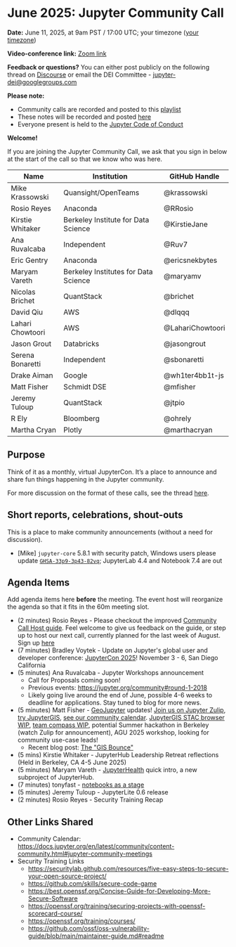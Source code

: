 # June 2025: Jupyter Community Call

**Date:** June 11, 2025, at 9am PST / 17:00 UTC; your timezone ([your timezone](https://arewemeetingyet.com/Los%20Angeles/2025-06-11/09:00/Jupyter%20Community%20Call))

**Video-conference link:** [Zoom link](https://zoom.us/j/95228013874?pwd=Ep7HIk8t9JP6VToxt1Wj4P7K5PshC0.1)

**Feedback or questions?** You can either post publicly on the following thread on 
[Discourse](https://discourse.jupyter.org/t/jupyter-community-calls/668/101?u=ruv7) or email the DEI Committee - jupyter-dei@googlegroups.com

**Please note:**
- Community calls are recorded and posted to this [playlist](https://www.youtube.com/playlist?list=PLUrHeD2K9Cmkoamm4NjLmvXC4Y6E1o8SP)
- These notes will be recorded and posted [here](https://jupyter.readthedocs.io/en/latest/community/community-call-notes/index.html)
- Everyone present is held to the [Jupyter Code of Conduct](https://jupyter.org/conduct)

**Welcome!**

If you are joining the Jupyter Community Call, we ask that you sign in below at the start of the call so that we know who was here.

| Name | Institution | GitHub Handle |
| ---- | ----------- | ------------- |
| Mike Krassowski | Quansight/OpenTeams | @krassowski |
|  Rosio Reyes  | Anaconda   |  @RRosio |
| Kirstie Whitaker | Berkeley Institute for Data Science | @KirstieJane              |
|  Ana Ruvalcaba    |       Independent      |     @Ruv7    |
 | Eric Gentry | Anaconda | @ericsnekbytes |
| Maryam Vareth | Berkeley Institutes for Data Science | @maryamv
| Nicolas Brichet | QuantStack | @brichet |
| David Qiu | AWS | @dlqqq |
|Lahari Chowtoori|AWS|@LahariChowtoori|
| Jason Grout | Databricks | @jasongrout |
|Serena Bonaretti| Independent | @sbonaretti|
| Drake Aiman | Google | @wh1ter4bb1t-js |
| Matt Fisher | Schmidt DSE | @mfisher |
| Jeremy Tuloup | QuantStack | @jtpio |
| R Ely | Bloomberg | @ohrely |
| Martha Cryan | Plotly | @marthacryan |

## Purpose

Think of it as a monthly, virtual JupyterCon. It’s a place to announce and share fun things happening in the Jupyter community.

For more discussion on the format of these calls, see the thread [here](https://discourse.jupyter.org/t/jupyter-community-calls/668/103).

## Short reports, celebrations, shout-outs

This is a place to make community announcements (without a need for discussion).

* [Mike] `jupyter-core` 5.8.1 with security patch, Windows users please update [`GHSA-33p9-3p43-82vq`](https://github.com/jupyter/jupyter_core/security/advisories/GHSA-33p9-3p43-82vq); JupyterLab 4.4 and Notebook 7.4 are out


## Agenda Items

Add agenda items here **before** the meeting. The event host will reorganize the agenda so that it fits in the 60m meeting slot.

* (2 minutes) Rosio Reyes - Please checkout the improved [Community Call Host guide](https://docs.jupyter.org/en/latest/community/host-guide.html). Feel welcome to give us feedback on the guide, or step up to host our next call, currently planned for the last week of August. Sign up [here](https://forms.gle/qZv69ut26J8AjxVa6)
* (7 minutes) Bradley Voytek - Update on Jupyter's global user and developer conference: [JupyterCon 2025](https://jupytercon.com)! November 3 - 6, San Diego California
* (5 minutes) Ana Ruvalcaba - Jupyter Workshops announcement
    * Call for Proposals coming soon!
    * Previous events: https://jupyter.org/community#round-1-2018
    * Likely going live around the end of June, possible 4-6 weeks to deadline for applications. Stay tuned to blog for more news.
* (5 minutes) Matt Fisher - [GeoJupyter](https://geojupyter.org) updates! [Join us on Jupyter Zulip](https://jupyter.zulipchat.com/#narrow/channel/471314-geojupyter), [try JupyterGIS](https://jupytergis.readthedocs.io/en/latest/), [see our community calendar](https://geojupyter.org/calendar). [JupyterGIS STAC browser WIP](https://github.com/geojupyter/jupytergis/pull/737), [team compass WIP](https://compass.geojupyter.org), potential Summer hackathon in Berkeley (watch Zulip for announcement), AGU 2025 workshop, looking for community use-case leads!
    * Recent blog post: [The "GIS Bounce"](https://geojupyter.org/blog/20250410-community-insight-gis-bounce/index.html)
* (5 mins) Kirstie Whitaker - JupyterHub Leadership Retreat reflections (Held in Berkeley, CA 4-5 June 2025)
* (5 minutes) Maryam Vareth - [JupyterHealth](https://jupyterhealth.org/) quick intro, a new subproject of JupyterHub.
* (7 minutes) tonyfast - [notebooks as a stage](https://nbviewer.org/github/tonyfast/tonyfast/blob/07d9736fb23e2dd68176caedd2d2e6309bcb7f6b/tonyfast/xxiv/2025-06-11-present.ipynb)
* (5 minutes) Jeremy Tuloup - JupyterLite 0.6 release
* (2 minutes) Rosio Reyes - Security Training Recap



## Other Links Shared
* Community Calendar: https://docs.jupyter.org/en/latest/community/content-community.html#jupyter-community-meetings
* Security Training Links
    * https://securitylab.github.com/resources/five-easy-steps-to-secure-your-open-source-project/
    * https://github.com/skills/secure-code-game
    * https://best.openssf.org/Concise-Guide-for-Developing-More-Secure-Software
    * https://openssf.org/training/securing-projects-with-openssf-scorecard-course/
    * https://openssf.org/training/courses/
    * https://github.com/ossf/oss-vulnerability-guide/blob/main/maintainer-guide.md#readme